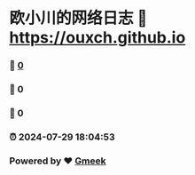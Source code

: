 # 欧小川的网络日志 :link: https://ouxch.github.io 
### :page_facing_up: [0](https://ouxch.github.io/tag.html) 
### :speech_balloon: 0 
### :hibiscus: 0 
### :alarm_clock: 2024-07-29 18:04:53 
### Powered by :heart: [Gmeek](https://github.com/Meekdai/Gmeek)
